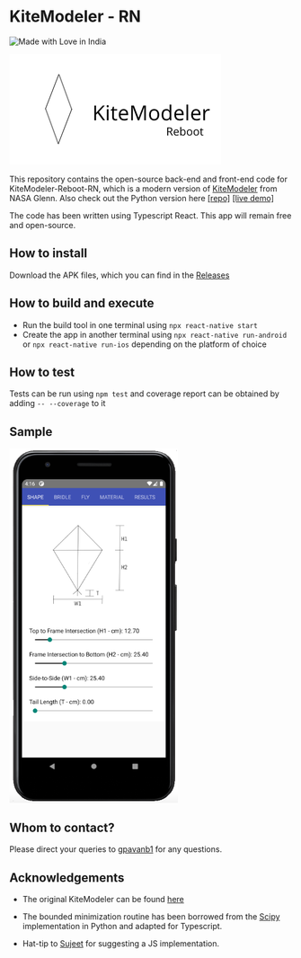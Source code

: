 # KiteModeler - RN

![Made with Love in India](https://madewithlove.org.in/badge.svg)

![img](assets/logo.png)

This repository contains the open-source back-end and front-end
code for KiteModeler-Reboot-RN, which is a modern
version of [KiteModeler](https://www.grc.nasa.gov/WWW/K-12/airplane/kiteprog.html) from NASA Glenn. 
Also check out the Python version here [[repo]](https://github.com/gpavanb1/KiteModeler) [[live demo]](https://kite-modeler.herokuapp.com/)

The code has been written using Typescript React. This app will remain free and open-source.

## How to install

Download the APK files, which you can find in the [Releases](https://github.com/gpavanb1/KiteModeler-RN/releases)

## How to build and execute
* Run the build tool in one terminal using `npx react-native start`
* Create the app in another terminal using `npx react-native run-android` or `npx react-native run-ios` 
depending on the platform of choice

## How to test

Tests can be run using `npm test` and coverage report can be obtained by adding `-- --coverage` to it

## Sample

<img src="./assets/sample.png" width="300">

## Whom to contact?

Please direct your queries to [gpavanb1](http://github.com/gpavanb1)
for any questions.

## Acknowledgements

* The original KiteModeler can be found [here](https://www.grc.nasa.gov/www/k-12/airplane/kiteprog.html)

* The bounded minimization routine has been borrowed from the [Scipy](https://github.com/scipy/scipy/blob/master/scipy/optimize/optimize.py) implementation in Python
and adapted for Typescript.

* Hat-tip to [Sujeet](https://github.com/sujeet) for suggesting a JS implementation.